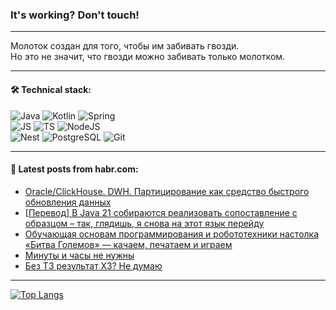 ### It's working? Don't touch!

---
Молоток создан для того, чтобы им забивать гвозди. <br>
Но это не значит, что гвозди можно забивать только молотком.

---

#### 🛠️ Technical stack:

![Java](https://img.shields.io/badge/Java-informational?logo=Oracle&style=flat&logoColor=white&color=FF4500)
![Kotlin](https://img.shields.io/badge/Kotlin-informational?logo=Kotlin&style=flat&logoColor=white&color=774D97)
![Spring](https://img.shields.io/badge/SpringBoot-informational?logo=SpringBoot&style=flat&logoColor=white&color=6DB33F) <br>
![JS](https://img.shields.io/badge/JS-informational?logo=javaScript&style=flat&logoColor=black&color=F7Df1E)
![TS](https://img.shields.io/badge/TypeScript-informational?logo=typeScript&style=flat&logoColor=black&color=0667A8)
![NodeJS](https://img.shields.io/badge/NodeJS-informational?logo=node.js&style=flat&logoColor=white&color=70A760) <br>
![Nest](https://img.shields.io/badge/NestJS-informational?logo=NestJS&style=flat&logoColor=white&color=E0234E)
![PostgreSQL](https://img.shields.io/badge/PostgreSQL-informational?logo=PostgreSQL&style=flat&logoColor=white&color=DAA520)
![Git](https://img.shields.io/badge/Git-informational?logo=git&style=flat&logoColor=white&color=778899)

___

#### 💬 Latest posts from habr.com:

<!-- BLOG-POST-LIST:START -->
- [Oracle/ClickHouse. DWH. Партицирование как средство быстрого обновления данных](https://habr.com/ru/articles/762960/?utm_source=habrahabr&utm_medium=rss&utm_campaign=762960)
- [[Перевод] В Java 21 собираются реализовать сопоставление с образцом – так, глядишь, я снова на этот язык перейду](https://habr.com/ru/articles/762956/?utm_source=habrahabr&utm_medium=rss&utm_campaign=762956)
- [Обучающая основам программирования и робототехники настолка «Битва Големов» — качаем, печатаем и играем](https://habr.com/ru/articles/762932/?utm_source=habrahabr&utm_medium=rss&utm_campaign=762932)
- [Минуты и часы не нужны](https://habr.com/ru/articles/762838/?utm_source=habrahabr&utm_medium=rss&utm_campaign=762838)
- [Без ТЗ результат ХЗ? Не думаю](https://habr.com/ru/articles/762908/?utm_source=habrahabr&utm_medium=rss&utm_campaign=762908)
<!-- BLOG-POST-LIST:END -->

---
[![Top Langs](https://github-readme-stats-git-master-advtsetting-gmailcom.vercel.app/api/top-langs/?username=zloylis&langs_count=10&hide_title=false&title_color=e6edf3&size_weight=0.5&count_weight=0.5&layout=compact&hide_border=true&theme=dracula)](https://github.com/zloylis)

<!-- ![GitHub stats](https://github-readme-stats-git-master-advtsetting-gmailcom.vercel.app/api?username=zloylis&show_icons=true&hide_border=true&theme=dracula&hide_title=true&include_all_commits=true&count_private=true&hide=contribs&hide_rank=true) -->
